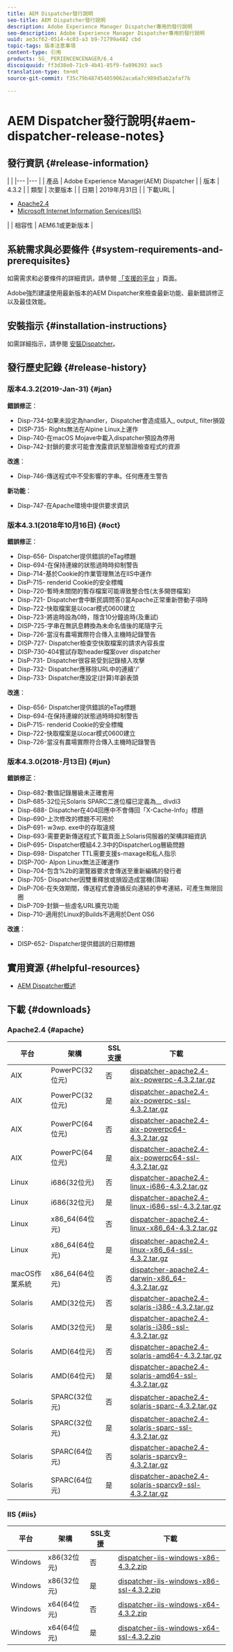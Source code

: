 ```yaml
---
title: AEM Dispatcher發行說明
seo-title: AEM Dispatcher發行說明
description: Adobe Experience Manager Dispatcher專用的發行說明
seo-description: Adobe Experience Manager Dispatcher專用的發行說明
uuid: ae3cf62-0514-4c03-a3 b9-71799a482 cbd
topic-tags: 版本注意事項
content-type: 引用
products: SG_ PERIENCENCENAGER/6.4
discoiquuid: ff3d38e0-71c9-4b41-85f9-fa896393 aac5
translation-type: tm+mt
source-git-commit: f35c79b487454059062aca6a7c989d5ab2afaf7b

---
```



# AEM Dispatcher發行說明{#aem-dispatcher-release-notes}

## 發行資訊 {#release-information}

|  |
|--- |--- |
| 產品 | Adobe Experience Manager(AEM) Dispatcher |
| 版本 | 4.3.2 |
| 類型 | 次要版本 |
| 日期 | 2019年月31日 |
| 下載URL | <ul><li>[Apache2.4](release-notes.md#apache)</li><li>[Microsoft Internet Information Services(IIS)](release-notes.md#iis)</li></ul> |
| 相容性 | AEM6.1或更新版本 |

## 系統需求與必要條件 {#system-requirements-and-prerequisites}

如需需求和必要條件的詳細資訊，請參閱 [「支援的平台](https://helpx.adobe.com/experience-manager/6-4/sites/deploying/using/technical-requirements.html) 」頁面。

Adobe強烈建議使用最新版本的AEM Dispatcher來檢查最新功能、最新錯誤修正以及最佳效能。

## 安裝指示 {#installation-instructions}

如需詳細指示，請參閱 [安裝Dispatcher](dispatcher-install.md)。

## 發行歷史記錄 {#release-history}

### 版本4.3.2(2019-Jan-31) {#jan}

**錯誤修正**：

* Disp-734-如果未設定為handler，Dispatcher會造成插入_ output_ filter損毀
* DISP-735- Rights無法在Alpine Linux上運作
* Disp-740-在macOS Mojave中載入dispatcher預設為停用
* Disp-742-封鎖的要求可能會洩露資訊至驗證檢查程式的資源

**改進**：

* Disp-746-傳送程式中不受影響的字串。任何應產生警告

**新功能**：

* Disp-747-在Apache環境中提供要求資訊

### 版本4.3.1(2018年10月16日) {#oct}

**錯誤修正**：

* Disp-656- Dispatcher提供錯誤的eTag標題
* Disp-694-在保持連線的狀態過時時抑制警告
* Disp-714-基於Cookie的作業管理無法在IIS中運作
* DisP-715- renderid Cookie的安全標幟
* Disp-720-暫時未關閉的暫存檔案可能導致整合性(太多開啓檔案)
* Disp-721- Dispatcher會中斷民調問答()當Apache正常重新啓動子項時
* Disp-722-快取檔案是以ocar模式0600建立
* Disp-723-將逾時設為0時，隱含10分鐘逾時(及重試)
* DISP-725-字串在無訊息轉換為未命名值後的尾隨字元
* Disp-726-當沒有農場實際符合傳入主機時記錄警告
* DISP-727- Dispatcher檢查空快取檔案的請求內容長度
* DISP-730-404嘗試存取header檔案over dispatcher
* DisP-731- Dispatcher很容易受到記錄植入攻擊
* Disp-732- Dispatcher應移除URL中的連續&#39;/&#39;
* Disp-733- Dispatcher應設定(計算)年齡表頭

**改進**：

* Disp-656- Dispatcher提供錯誤的eTag標題
* Disp-694-在保持連線的狀態過時時抑制警告
* DisP-715- renderid Cookie的安全標幟
* Disp-722-快取檔案是以ocar模式0600建立
* Disp-726-當沒有農場實際符合傳入主機時記錄警告

### 版本4.3.0(2018-月13日) {#jun}

**錯誤修正**：

* Disp-682-數值記錄層級未正確套用
* DisP-685-32位元Solaris SPARC二進位檔已定義為__ divdi3
* Disp-688- Dispatcher在404回應中不會傳回「X-Cache-Info」標題
* Disp-690-上次修改的標題不可用於
* DisP-691- w3wp. exe中的存取違規
* Disp-693-需要更新傳送程式下載頁面上Solaris伺服器的架構詳細資訊
* DisP-695- Dispatcher模組4.2.3中的DispatcherLog層級問題
* Disp-698- Dispatcher TTL需要支援s-maxage和私人指示
* DISP-700- Alpon Linux無法正確運作
* Disp-704-包含%2b的瀏覽器要求會傳送至重新編碼的發行者
* Disp-705- Dispatcher因雙重釋放或損毀造成當機(頂端)
* DisP-706-在失效期間，傳送程式會遵循反向連結的參考連結，可產生無限回圈
* DisP-709-封鎖一些虛名URL擴充功能
* Disp-710-適用於Linux的Builds不適用於Dent OS6

**改進**：

* DISP-652- Dispatcher提供錯誤的日期標題

## 實用資源 {#helpful-resources}

* [AEM Dispatcher概述](dispatcher.md)

## 下載 {#downloads}

### Apache2.4 {#apache}

| 平台 | 架構 | SSL支援 | 下載 |
|---|---|---|---|
| AIX | PowerPC(32位元) | 否 | [dispatcher-apache2.4-aix-powerpc-4.3.2.tar.gz](http://download.macromedia.com/dispatcher/download/dispatcher-apache2.4-aix-powerpc-4.3.2.tar.gz) |
| AIX | PowerPC(32位元) | 是 | [dispatcher-apache2.4-aix-powerpc-ssl-4.3.2.tar.gz](http://download.macromedia.com/dispatcher/download/dispatcher-apache2.4-aix-powerpc-ssl-4.3.2.tar.gz) |
| AIX | PowerPC(64位元) | 否 | [dispatcher-apache2.4-aix-powerpc64-4.3.2.tar.gz](http://download.macromedia.com/dispatcher/download/dispatcher-apache2.4-aix-powerpc64-4.3.2.tar.gz) |
| AIX | PowerPC(64位元) | 是 | [dispatcher-apache2.4-aix-powerpc64-ssl-4.3.2.tar.gz](http://download.macromedia.com/dispatcher/download/dispatcher-apache2.4-aix-powerpc64-ssl-4.3.2.tar.gz) |
| Linux | i686(32位元) | 否 | [dispatcher-apache2.4-linux-i686-4.3.2.tar.gz](http://download.macromedia.com/dispatcher/download/dispatcher-apache2.4-linux-i686-4.3.2.tar.gz) |
| Linux | i686(32位元) | 是 | [dispatcher-apache2.4-linux-i686-ssl-4.3.2.tar.gz](http://download.macromedia.com/dispatcher/download/dispatcher-apache2.4-linux-i686-ssl-4.3.2.tar.gz) |
| Linux | x86_64(64位元) | 否 | [dispatcher-apache2.4-linux-x86_64-4.3.2.tar.gz](http://download.macromedia.com/dispatcher/download/dispatcher-apache2.4-linux-x86_64-4.3.2.tar.gz) |
| Linux | x86_64(64位元) | 是 | [dispatcher-apache2.4-linux-x86_64-ssl-4.3.2.tar.gz](http://download.macromedia.com/dispatcher/download/dispatcher-apache2.4-linux-x86_64-ssl-4.3.2.tar.gz) |
| macOS作業系統 | x86_64(64位元) | 否 | [dispatcher-apache2.4-darwin-x86_64-4.3.2.tar.gz](http://download.macromedia.com/dispatcher/download/dispatcher-apache2.4-darwin-x86_64-4.3.2.tar.gz) |
| Solaris | AMD(32位元) | 否 | [dispatcher-apache2.4-solaris-i386-4.3.2.tar.gz](http://download.macromedia.com/dispatcher/download/dispatcher-apache2.4-solaris-i386-4.3.2.tar.gz) |
| Solaris | AMD(32位元) | 是 | [dispatcher-apache2.4-solaris-i386-ssl-4.3.2.tar.gz](http://download.macromedia.com/dispatcher/download/dispatcher-apache2.4-solaris-i386-ssl-4.3.2.tar.gz) |
| Solaris | AMD(64位元) | 否 | [dispatcher-apache2.4-solaris-amd64-4.3.2.tar.gz](http://download.macromedia.com/dispatcher/download/dispatcher-apache2.4-solaris-amd64-4.3.2.tar.gz) |
| Solaris | AMD(64位元) | 是 | [dispatcher-apache2.4-solaris-amd64-ssl-4.3.2.tar.gz](http://download.macromedia.com/dispatcher/download/dispatcher-apache2.4-solaris-amd64-ssl-4.3.2.tar.gz) |
| Solaris | SPARC(32位元) | 否 | [dispatcher-apache2.4-solaris-sparc-4.3.2.tar.gz](http://download.macromedia.com/dispatcher/download/dispatcher-apache2.4-solaris-sparc-4.3.2.tar.gz) |
| Solaris | SPARC(32位元) | 是 | [dispatcher-apache2.4-solaris-sparc-ssl-4.3.2.tar.gz](http://download.macromedia.com/dispatcher/download/dispatcher-apache2.4-solaris-sparc-ssl-4.3.2.tar.gz) |
| Solaris | SPARC(64位元) | 否 | [dispatcher-apache2.4-solaris-sparcv9-4.3.2.tar.gz](http://download.macromedia.com/dispatcher/download/dispatcher-apache2.4-solaris-sparcv9-4.3.2.tar.gz) |
| Solaris | SPARC(64位元) | 是 | [dispatcher-apache2.4-solaris-sparcv9-ssl-4.3.2.tar.gz](http://download.macromedia.com/dispatcher/download/dispatcher-apache2.4-solaris-sparcv9-ssl-4.3.2.tar.gz) |

### IIS {#iis}

| 平台 | 架構 | SSL支援 | 下載 |
|---|---|---|---|
| Windows | x86(32位元) | 否 | [dispatcher-iis-windows-x86-4.3.2.zip](http://download.macromedia.com/dispatcher/download/dispatcher-iis-windows-x86-4.3.2.zip) |
| Windows | x86(32位元) | 是 | [dispatcher-iis-windows-x86-ssl-4.3.2.zip](http://download.macromedia.com/dispatcher/download/dispatcher-iis-windows-x86-ssl-4.3.2.zip) |
| Windows | x64(64位元) | 否 | [dispatcher-iis-windows-x64-4.3.2.zip](http://download.macromedia.com/dispatcher/download/dispatcher-iis-windows-x64-4.3.2.zip) |
| Windows | x64(64位元) | 是 | [dispatcher-iis-windows-x64-ssl-4.3.2.zip](http://download.macromedia.com/dispatcher/download/dispatcher-iis-windows-x64-ssl-4.3.2.zip) |
